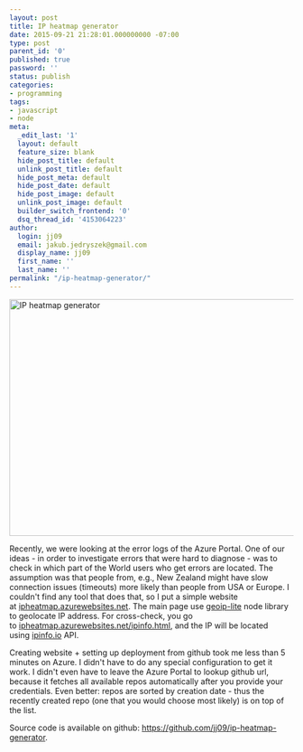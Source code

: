 ```yaml
---
layout: post
title: IP heatmap generator
date: 2015-09-21 21:28:01.000000000 -07:00
type: post
parent_id: '0'
published: true
password: ''
status: publish
categories:
- programming
tags:
- javascript
- node
meta:
  _edit_last: '1'
  layout: default
  feature_size: blank
  hide_post_title: default
  unlink_post_title: default
  hide_post_meta: default
  hide_post_date: default
  hide_post_image: default
  unlink_post_image: default
  builder_switch_frontend: '0'
  dsq_thread_id: '4153064223'
author:
  login: jj09
  email: jakub.jedryszek@gmail.com
  display_name: jj09
  first_name: ''
  last_name: ''
permalink: "/ip-heatmap-generator/"
---
```

<p><img class="aligncenter size-full wp-image-11321" src="{{ site.baseurl }}/assets/2015/09/ipheatmapgenerator.jpg" alt="IP heatmap generator" width="800" height="419" /></p>
<p>Recently, we were looking at the error logs of the Azure Portal. One of our ideas - in order to investigate errors that were hard to diagnose - was to check in which part of the World users who get errors are located. The assumption was that people from, e.g., New Zealand might have slow connection issues (timeouts) more likely than people from USA or Europe. I couldn't find any tool that does that, so I put a simple website at <a href="http://ipheatmap.azurewebsites.net/ipinfo.html">ipheatmap.azurewebsites.net</a>. The main page use <a href="https://www.npmjs.com/package/geoip-lite">geoip-lite</a> node library to geolocate IP address. For cross-check, you go to <a href="http://ipheatmap.azurewebsites.net/ipinfo.html">ipheatmap.azurewebsites.net/ipinfo.html</a>, and the IP will be located using <a href="http://ipinfo.io">ipinfo.io</a> API.</p>
<p>Creating website + setting up deployment from github took me less than 5 minutes on Azure. I didn't have to do any special configuration to get it work. I didn't even have to leave the Azure Portal to lookup github url, because it fetches all available repos automatically after you provide your credentials. Even better: repos are sorted by creation date - thus the recently created repo (one that you would choose most likely) is on top of the list.</p>
<p>Source code is available on github: <a href="https://github.com/jj09/ip-heatmap-generator">https://github.com/jj09/ip-heatmap-generator</a>.</p>
